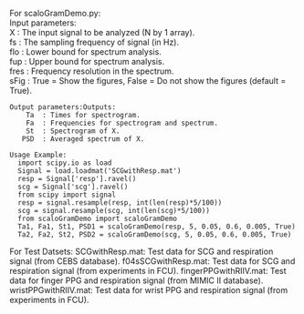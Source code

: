 For scaloGramDemo.py:    
    Input parameters:            
         X  : The input signal to be analyzed (N by 1 array).        
        fs  : The sampling frequency of signal (in Hz).       
       flo  : Lower bound for spectrum analysis.       
       fup  : Upper bound for spectrum analysis.      
      fres  : Frequency resolution in the spectrum.     
      sFig  : True = Show the figures, False = Do not show the figures
             (default = True).

    Output parameters:Outputs:
        Ta  : Times for spectrogram.
        Fa  : Frequencies for spectrogram and spectrum.
        St  : Spectrogram of X.
       PSD  : Averaged spectrum of X.

    Usage Example:
      import scipy.io as load
      Signal = load.loadmat('SCGwithResp.mat')
      resp = Signal['resp'].ravel()
      scg = Signal['scg'].ravel()
      from scipy import signal
      resp = signal.resample(resp, int(len(resp)*5/100))
      scg = signal.resample(scg, int(len(scg)*5/100))
      from scaloGramDemo import scaloGramDemo
      Ta1, Fa1, St1, PSD1 = scaloGramDemo(resp, 5, 0.05, 0.6, 0.005, True)
      Ta2, Fa2, St2, PSD2 = scaloGramDemo(scg, 5, 0.05, 0.6, 0.005, True)


For Test Datsets:
      SCGwithResp.mat: Test data for SCG and respiration signal (from CEBS database).
      f04sSCGwithResp.mat: Test data for SCG and respiration signal (from experiments in FCU).
      fingerPPGwithRIIV.mat: Test data for finger PPG and respiration signal (from MIMIC II database).
      wristPPGwithRIIV.mat: Test data for wrist PPG and respiration signal (from experiments in FCU). 
